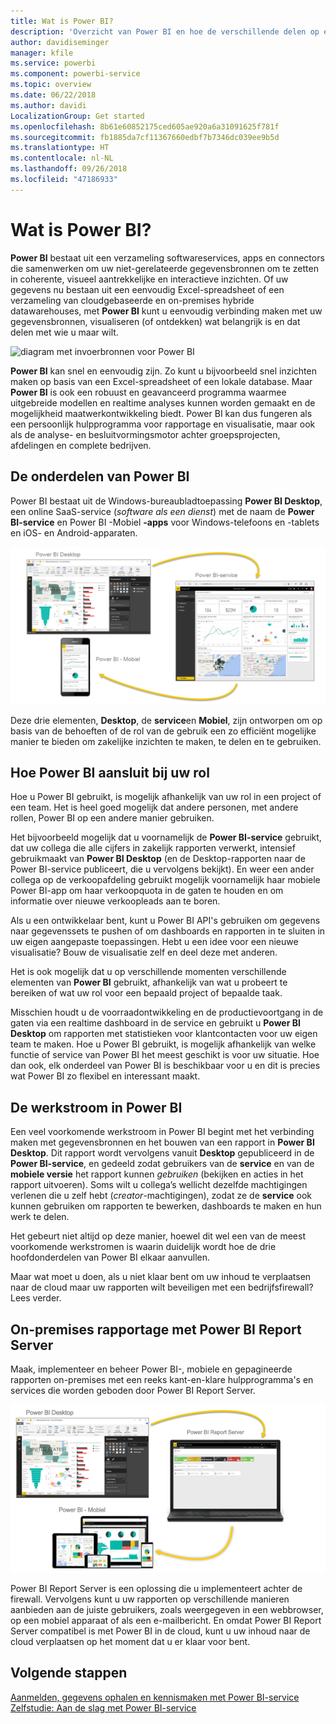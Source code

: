 ```yaml
---
title: Wat is Power BI?
description: 'Overzicht van Power BI en hoe de verschillende delen op elkaar aansluiten: Power BI Desktop, Power BI service, Power BI mobile, Report Server, Power BI embedded.'
author: davidiseminger
manager: kfile
ms.service: powerbi
ms.component: powerbi-service
ms.topic: overview
ms.date: 06/22/2018
ms.author: davidi
LocalizationGroup: Get started
ms.openlocfilehash: 8b61e60852175ced605ae920a6a31091625f781f
ms.sourcegitcommit: fb1885da7cf11367660edbf7b7346dc039ee9b5d
ms.translationtype: HT
ms.contentlocale: nl-NL
ms.lasthandoff: 09/26/2018
ms.locfileid: "47186933"
---
```

# <a name="what-is-power-bi"></a>Wat is Power BI?
**Power BI** bestaat uit een verzameling softwareservices, apps en connectors die samenwerken om uw niet-gerelateerde gegevensbronnen om te zetten in coherente, visueel aantrekkelijke en interactieve inzichten. Of uw gegevens nu bestaan uit een eenvoudig Excel-spreadsheet of een verzameling van cloudgebaseerde en on-premises hybride datawarehouses, met **Power BI** kunt u eenvoudig verbinding maken met uw gegevensbronnen, visualiseren (of ontdekken) wat belangrijk is en dat delen met wie u maar wilt.

![diagram met invoerbronnen voor Power BI](media/power-bi-overview/power-bi-input.png)

**Power BI** kan snel en eenvoudig zijn. Zo kunt u bijvoorbeeld snel inzichten maken op basis van een Excel-spreadsheet of een lokale database. Maar **Power BI** is ook een robuust en geavanceerd programma waarmee uitgebreide modellen en realtime analyses kunnen worden gemaakt en de mogelijkheid maatwerkontwikkeling biedt. Power BI kan dus fungeren als een persoonlijk hulpprogramma voor rapportage en visualisatie, maar ook als de analyse- en besluitvormingsmotor achter groepsprojecten, afdelingen en complete bedrijven.

## <a name="the-parts-of-power-bi"></a>De onderdelen van Power BI
Power BI bestaat uit de Windows-bureaubladtoepassing **Power BI Desktop**, een online SaaS-service (*software als een dienst*) met de naam de **Power BI-service** en Power BI -Mobiel **-apps** voor Windows-telefoons en -tablets en iOS- en Android-apparaten.

![Power BI Desktop, service, mobile](media/power-bi-overview/power-bi-blocks.png)

Deze drie elementen, **Desktop**, de **service**en **Mobiel**, zijn ontworpen om op basis van de behoeften of de rol van de gebruik een zo efficiënt mogelijke manier te bieden om zakelijke inzichten te maken, te delen en te gebruiken.

## <a name="how-power-bi-matches-your-role"></a>Hoe Power BI aansluit bij uw rol
Hoe u Power BI gebruikt, is mogelijk afhankelijk van uw rol in een project of een team. Het is heel goed mogelijk dat andere personen, met andere rollen, Power BI op een andere manier gebruiken.

Het bijvoorbeeld mogelijk dat u voornamelijk de **Power BI-service** gebruikt, dat uw collega die alle cijfers in zakelijk rapporten verwerkt, intensief gebruikmaakt van **Power BI Desktop** (en de Desktop-rapporten naar de Power BI-service publiceert, die u vervolgens bekijkt). En weer een ander collega op de verkoopafdeling gebruikt mogelijk voornamelijk haar mobiele Power BI-app om haar verkoopquota in de gaten te houden en om informatie over nieuwe verkoopleads aan te boren.

Als u een ontwikkelaar bent, kunt u Power BI API's gebruiken om gegevens naar gegevenssets te pushen of om dashboards en rapporten in te sluiten in uw eigen aangepaste toepassingen. Hebt u een idee voor een nieuwe visualisatie? Bouw de visualisatie zelf en deel deze met anderen.  

Het is ook mogelijk dat u op verschillende momenten verschillende elementen van **Power BI** gebruikt, afhankelijk van wat u probeert te bereiken of wat uw rol voor een bepaald project of bepaalde taak.

Misschien houdt u de voorraadontwikkeling en de productievoortgang in de gaten via een realtime dashboard in de service en gebruikt u **Power BI Desktop** om rapporten met statistieken voor klantcontacten voor uw eigen team te maken. Hoe u Power BI gebruikt, is mogelijk afhankelijk van welke functie of service van Power BI het meest geschikt is voor uw situatie. Hoe dan ook, elk onderdeel van Power BI is beschikbaar voor u en dit is precies wat Power BI zo flexibel en interessant maakt.

## <a name="the-flow-of-work-in-power-bi"></a>De werkstroom in Power BI
Een veel voorkomende werkstroom in Power BI begint met het verbinding maken met gegevensbronnen en het bouwen van een rapport in **Power BI Desktop**. Dit rapport wordt vervolgens vanuit **Desktop** gepubliceerd in de **Power BI-service**, en gedeeld zodat gebruikers van de **service** en van de **mobiele versie** het rapport kunnen *gebruiken* (bekijken en acties in het rapport uitvoeren).
Soms wilt u collega’s wellicht dezelfde machtigingen verlenen die u zelf hebt (*creator*-machtigingen), zodat ze de **service** ook kunnen gebruiken om rapporten te bewerken, dashboards te maken en hun werk te delen.

Het gebeurt niet altijd op deze manier, hoewel dit wel een van de meest voorkomende werkstromen is waarin duidelijk wordt hoe de drie hoofdonderdelen van Power BI elkaar aanvullen.

Maar wat moet u doen, als u niet klaar bent om uw inhoud te verplaatsen naar de cloud maar uw rapporten wilt beveiligen met een bedrijfsfirewall?  Lees verder.

## <a name="on-premises-reporting-with-power-bi-report-server"></a>On-premises rapportage met Power BI Report Server
Maak, implementeer en beheer Power BI-, mobiele en gepagineerde rapporten on-premises met een reeks kant-en-klare hulpprogramma's en services die worden geboden door Power BI Report Server.

![diagram voor on-premises](media/power-bi-overview/power-bi-report-server2.png)

Power BI Report Server is een oplossing die u implementeert achter de firewall. Vervolgens kunt u uw rapporten op verschillende manieren aanbieden aan de juiste gebruikers, zoals weergegeven in een webbrowser, op een mobiel apparaat of als een e-mailbericht. En omdat Power BI Report Server compatibel is met Power BI in de cloud, kunt u uw inhoud naar de cloud verplaatsen op het moment dat u er klaar voor bent.

## <a name="next-steps"></a>Volgende stappen
[Aanmelden, gegevens ophalen en kennismaken met Power BI-service](consumer/end-user-experience.md)   
[Zelfstudie: Aan de slag met Power BI-service](service-get-started.md)
